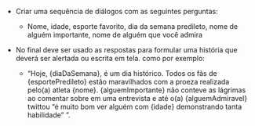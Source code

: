 - Criar uma sequência de diálogos com as seguintes perguntas:
  - Nome, idade, esporte favorito, dia da semana predileto, nome de alguém importante, nome de alguém que você admira

- No final deve ser usado as respostas para formular uma história que deverá ser alertada ou escrita em tela. como por exemplo:
   - “Hoje, {diaDaSemana}, é um dia histórico. Todos os fãs de {esportePredileto} estão maravilhados com a proeza realizada pelo(a) atleta {nome}. {alguemImportante} não conteve as lágrimas ao comentar sobre em uma entrevista e até o(a) {alguemAdmiravel} twittou “é muito bom ver alguém com {idade} demonstrando tanta habilidade” ”. 